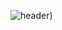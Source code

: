 ![header](https://capsule-render.vercel.app/api?type=soft&color=gradient&height=300&section=header&text=Jung%20Woong%20Git%20hub%20%F0%9F%A4%97))

